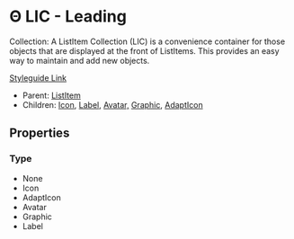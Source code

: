 # Θ LIC - Leading

Collection: A ListItem Collection (LIC) is a convenience container for those objects that are displayed at the front of ListItems. This provides an easy way to maintain and add new objects.

[Styleguide Link](https://app.zeplin.io/styleguide/6041aec8159a9b10c34d0182/components?cseid=608afb22788d2a052f91d2b5)

* Parent: [ListItem](./)
* Children: [Icon](../../overview/icon.md), [Label](../../overview/label.md), [Avatar,](../../overview/avatar/) [Graphic](../../overview/graphic/), [AdaptIcon](../../overview/adapticon/)

## Properties

### Type

* None
* Icon
* AdaptIcon
* Avatar
* Graphic
* Label
